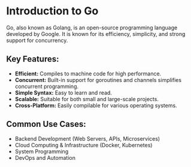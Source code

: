 # Introduction to Go

Go, also known as Golang, is an open-source programming language developed by Google. It is known for its efficiency, simplicity, and strong support for concurrency.

## Key Features:

*   **Efficient:** Compiles to machine code for high performance.
*   **Concurrent:** Built-in support for goroutines and channels simplifies concurrent programming.
*   **Simple Syntax:** Easy to learn and read.
*   **Scalable:** Suitable for both small and large-scale projects.
*   **Cross-Platform:** Easily compilable for various operating systems.

## Common Use Cases:

*   Backend Development (Web Servers, APIs, Microservices)
*   Cloud Computing & Infrastructure (Docker, Kubernetes)
*   System Programming
*   DevOps and Automation